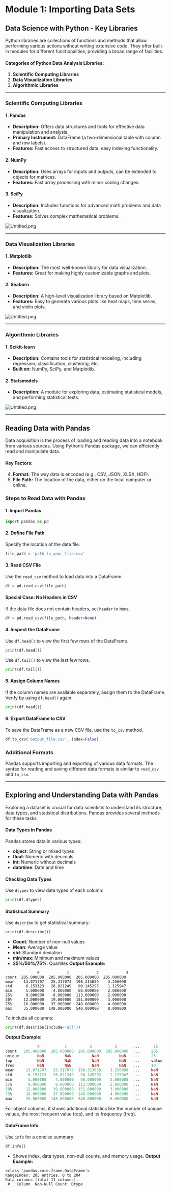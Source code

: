 

# Module 1: Importing Data Sets
## Data Science with Python - Key Libraries
Python libraries are collections of functions and methods that allow performing various actions without writing extensive code. They offer built-in modules for different functionalities, providing a broad range of facilities.
#### Categories of Python Data Analysis Libraries:
1. **Scientific Computing Libraries**
2. **Data Visualization Libraries**
3. **Algorithmic Libraries**

___
### Scientific Computing Libraries
#### 1. **Pandas**
- **Description:** Offers data structures and tools for effective data manipulation and analysis.
- **Primary Instrument:** DataFrame (a two-dimensional table with column and row labels).
- **Features:** Fast access to structured data, easy indexing functionality.
#### 2. **NumPy**
- **Description:** Uses arrays for inputs and outputs, can be extended to objects for matrices.
- **Features:** Fast array processing with minor coding changes.
#### 3. **SciPy**
- **Description:** Includes functions for advanced math problems and data visualization.
- **Features:** Solves complex mathematical problems.

![Untitled.png](https://prod-files-secure.s3.us-west-2.amazonaws.com/03e82b26-cccb-4906-bb56-adabcbdc0655/997ac361-58a8-4f04-bb0f-79fea4baa761/Untitled.png?X-Amz-Algorithm=AWS4-HMAC-SHA256&X-Amz-Content-Sha256=UNSIGNED-PAYLOAD&X-Amz-Credential=ASIAZI2LB4667AD3PUND%2F20250204%2Fus-west-2%2Fs3%2Faws4_request&X-Amz-Date=20250204T132041Z&X-Amz-Expires=3600&X-Amz-Security-Token=IQoJb3JpZ2luX2VjEBUaCXVzLXdlc3QtMiJHMEUCIEz8Szm2beziPDcjAjfkkEbrpixM7QLyJwa6BbloKi2BAiEA6DxwPu%2FhL7W4mjY6ywmBdirK8NiZGjjnf41ccFZKRPQq%2FwMILhAAGgw2Mzc0MjMxODM4MDUiDEFR%2BLDkrrxW%2FYToFyrcA1JAUAlvJWmY2to4qXyqq39AoyMT4Dw30l%2FK2JcYNX5vd2DhkRF5OwjSaCsci%2BUplJUL0eunViqWWR8kRLjZA7Y7Z5u0GuhfOJ%2FW2rkzSlTDvR5U9RdfDUVGWh%2FLN16qADc%2FYkkjGfywS7pMrUC8RvG78J9zJcohI6q2yfeP%2F7WF62P%2BHHPYrDWoDZgAgeBKS4uF8m6qEN%2Bg%2Bd0AYVIQxe9YLaoLxlbmhmOvsalsrSvAsMcqVjFwj9afVTYC%2Foa402%2FhtpRutnHl3nVgAu8NEx5A9myXuh1JsGsDxHmFJjMDkU3mb3%2FBSOZJdoWy6iGeil9vZ8pvdMPCyg6qpQvglYFNb87uVMNlampHRXVt2PoLuiX4XnuQLBlrT7uT3lf7VXLOePKEFurJkOwChK9dfE7ni2Hz8hQmxEdr5jd29Gr9mWI89mGXoS%2FyMzgswY%2Brfaa72IsRfdxVMCQ%2BTSri5ROHNPFfOBnogScTrB6wD7H3%2FIqrr%2FzGlXzv%2F%2BHHaIbfcvif3EtANh9lnguge1VaYUjobbmV2823Q3hVNq%2FiYciQsxnoovzZh1TwG%2BLzzuffS2Wu9KosFsnSzAsc2H93Tbu%2FcaRVo6ONr89FPM9NWFS4acpNm6eHm3Q3ByhPMJaeiL0GOqUBDiSo6zxqctls2alJXVXlJbkbUTw6og6leOBUXNUl%2BebE3PjJ7i3P5Ni%2BZiYLc3L4cA83%2BoQw6HiZPprVFGJIJLxLGC97vJzAIfbsvIllNI3Jd%2FLzx%2FiaTY5wwM5zEIhhrZcL2BXqq25qG7wZofVwgEts8S%2BXADZfqSbL5zwjM%2Bhz3oWiYOnCWAmY5IKKN02UpeaHEulrVngvg0BFp%2BLsYoy8Scw9&X-Amz-Signature=f94613569f4225d78021008ce9ed2c61d0909fb17a04c8a3f74f9427e99842d3&X-Amz-SignedHeaders=host&x-id=GetObject)
___
### Data Visualization Libraries
#### 1. **Matplotlib**
- **Description:** The most well-known library for data visualization.
- **Features:** Great for making highly customizable graphs and plots.
#### 2. **Seaborn**
- **Description:** A high-level visualization library based on Matplotlib.
- **Features:** Easy to generate various plots like heat maps, time series, and violin plots.

![Untitled.png](https://prod-files-secure.s3.us-west-2.amazonaws.com/03e82b26-cccb-4906-bb56-adabcbdc0655/733d1e42-5a53-4fd8-90c1-3d85254369a6/Untitled.png?X-Amz-Algorithm=AWS4-HMAC-SHA256&X-Amz-Content-Sha256=UNSIGNED-PAYLOAD&X-Amz-Credential=ASIAZI2LB46654LPIUMK%2F20250204%2Fus-west-2%2Fs3%2Faws4_request&X-Amz-Date=20250204T132041Z&X-Amz-Expires=3600&X-Amz-Security-Token=IQoJb3JpZ2luX2VjEBUaCXVzLXdlc3QtMiJIMEYCIQCtztJL3skOBLlMTwQWRINJilExN2NMoTN2%2FZ1byoRxPAIhAMMgDK6oF5MG3EYwA6TfuHpB95oEZGIEyRIK1PKOTfY8Kv8DCC4QABoMNjM3NDIzMTgzODA1IgzjHUzYq6F4YVfDJ2Mq3ANhyaSuZ2W6i1sgC09eZKKCp0qFxSELn4RdgNSeiJ6WsZuPpnNUtf3gaLgtMx%2FSdaI9GC1acuHOAIaANVGjdTNfPcra5%2BfA5D3LLq0jJoyxDywZzt6%2BCKs%2FaWONUZyLZLV00HgcaX8fGauydnBQR%2FYR4adr0LO8rXbiIav%2F1VD4LxGyO9gRQu0rySG0xwgpHA9lPfVcLpF%2B4i22ZnZZnYa2Sx5BW2GW1HDFLegrOgKbifLGLFdvj%2BJ78Ewx9jG6zYaO91HonJ%2FGqaoVYxE85O8Tlmv13eH6L4WAH247zV1tIPapicBK8DeylNheluvbt1GRTO0NePoB9nEcP63m9JDCxrfBRoDy6s2Ib7qHoUflXDwSCQahz2qVTO4XE95MhIOeyKPbJVjQD2XNukWccSwIduPxHscHj0INOh3QzuG4fury5Us%2BHKGTfeDGAlG9OzH7FatqbbGLGi5Wlu76lgsBkBHms4anVoZ3lnY9CVkSMKkHYrYgapEFOw6SgRwyV1HW5iMrMwPhYD2rV7OwgUce24LTUJa0gb04W2huHAoStfIuLdrztuvJPzc4qYO%2B%2F%2FYVDtOXdRUSe2BJnNJDQQRMssGxP7nKgb%2BvLodCgRCd8xsGgZDHIcv%2FPWHzNjCYnoi9BjqkARJjOgFVSLHTElehi1jpFiz%2B5aQsCxrXF2bx8uylnFPaS%2Fgf3UCotEHFsYEWVssCB4CX7KZzg%2B9MMJWuSBWEPBdtI%2BjbuZ%2BMMvYuVCfa1ZDieTiLeZqutxDhKpWPXwqmB%2Bw5kT5RAeWvbOu%2B9D5egOmur7CpP31DATtMeD2O2dlDdkCVCd6bFSf82lx7UACQcyaqTWPgodydOngkZY1fQ5KZkSM5&X-Amz-Signature=4fb1fd00130e7a179914bb6698f73dacfcb91cde3764acd8942908c88de27740&X-Amz-SignedHeaders=host&x-id=GetObject)
___
### Algorithmic Libraries
#### 1. **Scikit-learn**
- **Description:** Contains tools for statistical modeling, including regression, classification, clustering, etc.
- **Built on:** NumPy, SciPy, and Matplotlib.
#### 2. **Statsmodels**
- **Description:** A module for exploring data, estimating statistical models, and performing statistical tests.

![Untitled.png](https://prod-files-secure.s3.us-west-2.amazonaws.com/03e82b26-cccb-4906-bb56-adabcbdc0655/c62885f5-417d-4179-834f-d68f8f2bdf39/Untitled.png?X-Amz-Algorithm=AWS4-HMAC-SHA256&X-Amz-Content-Sha256=UNSIGNED-PAYLOAD&X-Amz-Credential=ASIAZI2LB46654LPIUMK%2F20250204%2Fus-west-2%2Fs3%2Faws4_request&X-Amz-Date=20250204T132041Z&X-Amz-Expires=3600&X-Amz-Security-Token=IQoJb3JpZ2luX2VjEBUaCXVzLXdlc3QtMiJIMEYCIQCtztJL3skOBLlMTwQWRINJilExN2NMoTN2%2FZ1byoRxPAIhAMMgDK6oF5MG3EYwA6TfuHpB95oEZGIEyRIK1PKOTfY8Kv8DCC4QABoMNjM3NDIzMTgzODA1IgzjHUzYq6F4YVfDJ2Mq3ANhyaSuZ2W6i1sgC09eZKKCp0qFxSELn4RdgNSeiJ6WsZuPpnNUtf3gaLgtMx%2FSdaI9GC1acuHOAIaANVGjdTNfPcra5%2BfA5D3LLq0jJoyxDywZzt6%2BCKs%2FaWONUZyLZLV00HgcaX8fGauydnBQR%2FYR4adr0LO8rXbiIav%2F1VD4LxGyO9gRQu0rySG0xwgpHA9lPfVcLpF%2B4i22ZnZZnYa2Sx5BW2GW1HDFLegrOgKbifLGLFdvj%2BJ78Ewx9jG6zYaO91HonJ%2FGqaoVYxE85O8Tlmv13eH6L4WAH247zV1tIPapicBK8DeylNheluvbt1GRTO0NePoB9nEcP63m9JDCxrfBRoDy6s2Ib7qHoUflXDwSCQahz2qVTO4XE95MhIOeyKPbJVjQD2XNukWccSwIduPxHscHj0INOh3QzuG4fury5Us%2BHKGTfeDGAlG9OzH7FatqbbGLGi5Wlu76lgsBkBHms4anVoZ3lnY9CVkSMKkHYrYgapEFOw6SgRwyV1HW5iMrMwPhYD2rV7OwgUce24LTUJa0gb04W2huHAoStfIuLdrztuvJPzc4qYO%2B%2F%2FYVDtOXdRUSe2BJnNJDQQRMssGxP7nKgb%2BvLodCgRCd8xsGgZDHIcv%2FPWHzNjCYnoi9BjqkARJjOgFVSLHTElehi1jpFiz%2B5aQsCxrXF2bx8uylnFPaS%2Fgf3UCotEHFsYEWVssCB4CX7KZzg%2B9MMJWuSBWEPBdtI%2BjbuZ%2BMMvYuVCfa1ZDieTiLeZqutxDhKpWPXwqmB%2Bw5kT5RAeWvbOu%2B9D5egOmur7CpP31DATtMeD2O2dlDdkCVCd6bFSf82lx7UACQcyaqTWPgodydOngkZY1fQ5KZkSM5&X-Amz-Signature=ffbabca33737994710dd6a75843c5f93d1a5cc20a42f381a457cb48b678d02b4&X-Amz-SignedHeaders=host&x-id=GetObject)
___
## Reading Data with Pandas
Data acquisition is the process of loading and reading data into a notebook from various sources. Using Python’s Pandas package, we can efficiently read and manipulate data.
#### Key Factors:
4. **Format:** The way data is encoded (e.g., CSV, JSON, XLSX, HDF).
5. **File Path:** The location of the data, either on the local computer or online.
### Steps to Read Data with Pandas
#### 1. **Import Pandas**
```python
import pandas as pd
```
#### 2. **Define File Path**
Specify the location of the data file.
```python
file_path = 'path_to_your_file.csv'
```
#### 3. **Read CSV File**
Use the `read_csv` method to load data into a DataFrame.
```python
df = pd.read_csv(file_path)
```
#### Special Case: No Headers in CSV
If the data file does not contain headers, set `header` to `None`.
```python
df = pd.read_csv(file_path, header=None)
```
#### 4. **Inspect the DataFrame**
Use `df.head()` to view the first few rows of the DataFrame.
```python
print(df.head())
```
Use `df.tail()` to view the last few rows.
```python
print(df.tail())
```
#### 5. **Assign Column Names**
If the column names are available separately, assign them to the DataFrame.
Verify by using `df.head()` again.
```python
print(df.head())
```
#### 6. **Export DataFrame to CSV**
To save the DataFrame as a new CSV file, use the `to_csv` method.
```python
df.to_csv('output_file.csv', index=False)
```
### Additional Formats
Pandas supports importing and exporting of various data formats. The syntax for reading and saving different data formats is similar to `read_csv` and `to_csv`.
___
## Exploring and Understanding Data with Pandas
Exploring a dataset is crucial for data scientists to understand its structure, data types, and statistical distributions. Pandas provides several methods for these tasks.
#### Data Types in Pandas
Pandas stores data in various types:
- **object**: String or mixed types
- **float**: Numeric with decimals
- **int**: Numeric without decimals
- **datetime**: Date and time
#### Checking Data Types
Use `dtypes` to view data types of each column:
```python
print(df.dtypes)
```
#### Statistical Summary
Use `describe` to get statistical summary:
```python
print(df.describe())
```
- **Count**: Number of non-null values
- **Mean**: Average value
- **std**: Standard deviation
- **min/max**: Minimum and maximum values
- **25%/50%/75%**: Quartiles
**Output Example:**
```plain text
              0            1            2            3
count  205.000000  205.000000  205.000000  205.000000
mean    13.071707   25.317073  198.313659    3.256098
std      6.153123   26.021249   90.145293    1.125947
min      5.000000    4.000000   68.000000    2.000000
25%      9.000000    8.000000  113.000000    2.000000
50%     12.000000   19.000000  151.000000    3.000000
75%     16.000000   37.000000  248.000000    4.000000
max     35.000000  148.000000  540.000000    8.000000
```
To include all columns:
```python
print(df.describe(include='all'))
```
**Output Example:**
```r
              0           1          2          3       ...      25       26       27
count   205.000000  205.000000  205.000000  205.000000  ...     205      205      205
unique        NaN         NaN         NaN         NaN   ...     25       25       25
top           NaN         NaN         NaN         NaN   ...     value    value    value
freq          NaN         NaN         NaN         NaN   ...     10       10       10
mean     13.071707   25.317073  198.313659    3.256098  ...     NaN      NaN      NaN
std       6.153123   26.021249   90.145293    1.125947  ...     NaN      NaN      NaN
min       5.000000    4.000000   68.000000    2.000000  ...     NaN      NaN      NaN
25%       9.000000    8.000000  113.000000    2.000000  ...     NaN      NaN      NaN
50%      12.000000   19.000000  151.000000    3.000000  ...     NaN      NaN      NaN
75%      16.000000   37.000000  248.000000    4.000000  ...     NaN      NaN      NaN
max      35.000000  148.000000  540.000000    8.000000  ...     NaN      NaN      NaN
```
For object columns, it shows additional statistics like the number of unique values, the most frequent value (top), and its frequency (freq).
#### DataFrame Info
Use `info` for a concise summary:
```python
df.info()
```
- Shows index, data types, non-null counts, and memory usage.
**Output Example:**
```less
<class 'pandas.core.frame.DataFrame'>
RangeIndex: 205 entries, 0 to 204
Data columns (total 11 columns):
 #   Column  Non-Null Count  Dtype
